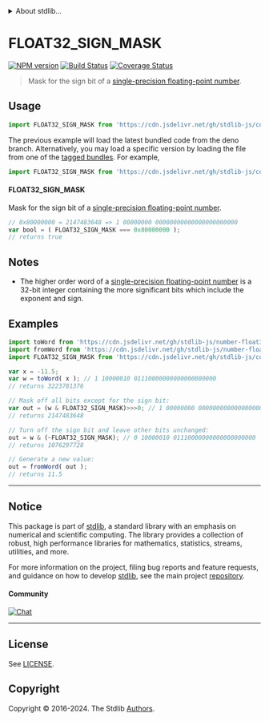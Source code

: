 <!--

@license Apache-2.0

Copyright (c) 2022 The Stdlib Authors.

Licensed under the Apache License, Version 2.0 (the "License");
you may not use this file except in compliance with the License.
You may obtain a copy of the License at

   http://www.apache.org/licenses/LICENSE-2.0

Unless required by applicable law or agreed to in writing, software
distributed under the License is distributed on an "AS IS" BASIS,
WITHOUT WARRANTIES OR CONDITIONS OF ANY KIND, either express or implied.
See the License for the specific language governing permissions and
limitations under the License.

-->


<details>
  <summary>
    About stdlib...
  </summary>
  <p>We believe in a future in which the web is a preferred environment for numerical computation. To help realize this future, we've built stdlib. stdlib is a standard library, with an emphasis on numerical and scientific computation, written in JavaScript (and C) for execution in browsers and in Node.js.</p>
  <p>The library is fully decomposable, being architected in such a way that you can swap out and mix and match APIs and functionality to cater to your exact preferences and use cases.</p>
  <p>When you use stdlib, you can be absolutely certain that you are using the most thorough, rigorous, well-written, studied, documented, tested, measured, and high-quality code out there.</p>
  <p>To join us in bringing numerical computing to the web, get started by checking us out on <a href="https://github.com/stdlib-js/stdlib">GitHub</a>, and please consider <a href="https://opencollective.com/stdlib">financially supporting stdlib</a>. We greatly appreciate your continued support!</p>
</details>

# FLOAT32_SIGN_MASK

[![NPM version][npm-image]][npm-url] [![Build Status][test-image]][test-url] [![Coverage Status][coverage-image]][coverage-url] <!-- [![dependencies][dependencies-image]][dependencies-url] -->

> Mask for the sign bit of a [single-precision floating-point number][ieee754].



<section class="usage">

## Usage

<!-- eslint-disable id-length -->

```javascript
import FLOAT32_SIGN_MASK from 'https://cdn.jsdelivr.net/gh/stdlib-js/constants-float32-sign-mask@deno/mod.js';
```
The previous example will load the latest bundled code from the deno branch. Alternatively, you may load a specific version by loading the file from one of the [tagged bundles](https://github.com/stdlib-js/constants-float32-sign-mask/tags). For example,

```javascript
import FLOAT32_SIGN_MASK from 'https://cdn.jsdelivr.net/gh/stdlib-js/constants-float32-sign-mask@v0.2.0-deno/mod.js';
```

#### FLOAT32_SIGN_MASK

Mask for the sign bit of a [single-precision floating-point number][ieee754].

<!-- eslint-disable id-length -->

```javascript
// 0x80000000 = 2147483648 => 1 00000000 00000000000000000000000
var bool = ( FLOAT32_SIGN_MASK === 0x80000000 );
// returns true
```

</section>

<!-- /.usage -->

<section class="notes">

## Notes

-   The higher order word of a [single-precision floating-point number][ieee754] is a 32-bit integer containing the more significant bits which include the exponent and sign.

</section>

<!-- /.notes -->

<section class="examples">

## Examples

<!-- eslint-disable id-length -->

<!-- eslint no-undef: "error" -->

```javascript
import toWord from 'https://cdn.jsdelivr.net/gh/stdlib-js/number-float32-base-to-word@deno/mod.js';
import fromWord from 'https://cdn.jsdelivr.net/gh/stdlib-js/number-float32-base-from-word@deno/mod.js';
import FLOAT32_SIGN_MASK from 'https://cdn.jsdelivr.net/gh/stdlib-js/constants-float32-sign-mask@deno/mod.js';

var x = -11.5;
var w = toWord( x ); // 1 10000010 01110000000000000000000
// returns 3223781376

// Mask off all bits except for the sign bit:
var out = (w & FLOAT32_SIGN_MASK)>>>0; // 1 00000000 00000000000000000000000
// returns 2147483648

// Turn off the sign bit and leave other bits unchanged:
out = w & (~FLOAT32_SIGN_MASK); // 0 10000010 01110000000000000000000
// returns 1076297728

// Generate a new value:
out = fromWord( out );
// returns 11.5
```

</section>

<!-- /.examples -->

<!-- C interface documentation. -->



<!-- Section for related `stdlib` packages. Do not manually edit this section, as it is automatically populated. -->

<section class="related">

</section>

<!-- /.related -->

<!-- Section for all links. Make sure to keep an empty line after the `section` element and another before the `/section` close. -->


<section class="main-repo" >

* * *

## Notice

This package is part of [stdlib][stdlib], a standard library with an emphasis on numerical and scientific computing. The library provides a collection of robust, high performance libraries for mathematics, statistics, streams, utilities, and more.

For more information on the project, filing bug reports and feature requests, and guidance on how to develop [stdlib][stdlib], see the main project [repository][stdlib].

#### Community

[![Chat][chat-image]][chat-url]

---

## License

See [LICENSE][stdlib-license].


## Copyright

Copyright &copy; 2016-2024. The Stdlib [Authors][stdlib-authors].

</section>

<!-- /.stdlib -->

<!-- Section for all links. Make sure to keep an empty line after the `section` element and another before the `/section` close. -->

<section class="links">

[npm-image]: http://img.shields.io/npm/v/@stdlib/constants-float32-sign-mask.svg
[npm-url]: https://npmjs.org/package/@stdlib/constants-float32-sign-mask

[test-image]: https://github.com/stdlib-js/constants-float32-sign-mask/actions/workflows/test.yml/badge.svg?branch=v0.2.0
[test-url]: https://github.com/stdlib-js/constants-float32-sign-mask/actions/workflows/test.yml?query=branch:v0.2.0

[coverage-image]: https://img.shields.io/codecov/c/github/stdlib-js/constants-float32-sign-mask/main.svg
[coverage-url]: https://codecov.io/github/stdlib-js/constants-float32-sign-mask?branch=main

<!--

[dependencies-image]: https://img.shields.io/david/stdlib-js/constants-float32-sign-mask.svg
[dependencies-url]: https://david-dm.org/stdlib-js/constants-float32-sign-mask/main

-->

[chat-image]: https://img.shields.io/gitter/room/stdlib-js/stdlib.svg
[chat-url]: https://app.gitter.im/#/room/#stdlib-js_stdlib:gitter.im

[stdlib]: https://github.com/stdlib-js/stdlib

[stdlib-authors]: https://github.com/stdlib-js/stdlib/graphs/contributors

[umd]: https://github.com/umdjs/umd
[es-module]: https://developer.mozilla.org/en-US/docs/Web/JavaScript/Guide/Modules

[deno-url]: https://github.com/stdlib-js/constants-float32-sign-mask/tree/deno
[deno-readme]: https://github.com/stdlib-js/constants-float32-sign-mask/blob/deno/README.md
[umd-url]: https://github.com/stdlib-js/constants-float32-sign-mask/tree/umd
[umd-readme]: https://github.com/stdlib-js/constants-float32-sign-mask/blob/umd/README.md
[esm-url]: https://github.com/stdlib-js/constants-float32-sign-mask/tree/esm
[esm-readme]: https://github.com/stdlib-js/constants-float32-sign-mask/blob/esm/README.md
[branches-url]: https://github.com/stdlib-js/constants-float32-sign-mask/blob/main/branches.md

[stdlib-license]: https://raw.githubusercontent.com/stdlib-js/constants-float32-sign-mask/main/LICENSE

[ieee754]: https://en.wikipedia.org/wiki/IEEE_754-1985

</section>

<!-- /.links -->

